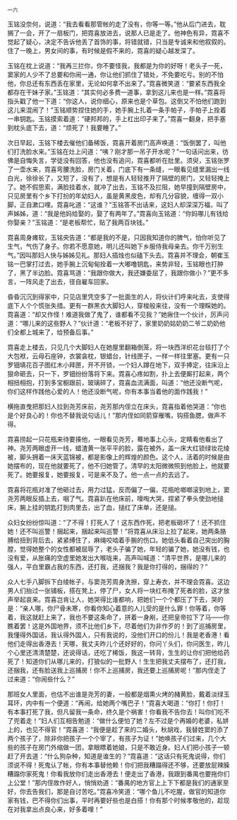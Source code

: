     一六 

   玉铭没奈何，说道：“我去看看那管帐的走了没有，你等一等。”他从后门进去，耽搁了一会，开了一扇板门，把霓喜放进去，说那人已是走了。他神色有异，霓喜不觉起了疑心，决定不告诉他丢了首饰的事，将错就错，只当是专诚来和他叙叙的。住了一晚上，男女间的事，有时候是假不来的，霓喜的疑心越发深了。

   玉铭在枕上说道：“我再三拦你，你不要怪我，我都是为你的好呀！老头子一死，窦家的人少不了总要和你闹一通，你让他们抓住了错处，不免要吃亏。别的不怕他，你总还有东西丢在家里，无论如何拿不出来了。”霓喜微笑道：“要紧东西我全都存在干妹子家。”玉铭道：“其实何必多费一道事，拿到这儿来也是一样。”霓喜将指头戳了他一下道：“你这人，说你细心，原来也是个草包。这倒又不怕他们跑到这儿来混闹了！”玉铭顺势捏住她的手，她手腕上扎着一条手帕子，手帕子上拴着一串钥匙。玉铭摸索着道：“硬邦邦的，手上杠出印子来了。”霓喜一翻身，把手塞到枕头底下去，道：“烦死了！我要睡了。”

   次日早起，玉铭下楼去催他们备稀饭，霓喜开着房门高声唤道：“饭倒罢了，叫他们打洗脸水来。”玉铭在灶上问道：“咦？刚才那一吊子开水呢？”一句话问出来，彷佛是自悔失言，学徒没有回答，他也没有追问，霓喜都听在肚里。须臾，玉铭张罗了一壶水来，霓喜弯腰洗脸，房门关着，门底下有一条缝，一眼看见缝里漏出一线白光，徐徐长了，又短了，没有了，想是有人轻轻推开了隔壁的房门，又轻轻掩上了。她不假思索，满脸挂着水，就冲了出去，玉铭不及拦阻，她早撞到隔壁房中，只见房里有个乡下打扮的年幼妇人，虽是黄黑皮色，却有几分容貌，缠得一双小脚，正自漱口哩。霓喜叱道：“这谁？”玉铭答不出话来，这妇人却深深万福，叫了声姊姊，道：“我是他妈给娶的，娶了有两年了。”霓喜向玉铭道：“你妈哪儿有钱给你娶亲？”玉铭道：“是老板帮忙，贴了我两百块钱。”

   霓喜周身瘫软，玉铭央告道：“都是我的不是，只因我知道你的脾气，怕你听见了生气，气伤了身子。你若不愿意她，明儿还叫她下乡服侍我母亲去。你千万别生气。”因叫那妇人快与姊姊见礼。那妇人插烛也似磕下头去。霓喜并不理会，朝崔玉铭一巴掌打过去，她手腕上沉甸甸拴着一大嘟噜钥匙，来势非轻，玉铭眼也打肿了，黑了半边脸。霓喜骂道：“我跟你做大，我还嫌委屈了，我跟你做小？”更不多言，一阵风走了出去，径自雇车回家。

   昏昏沉沉到得家中，只见店里凭空多了一批面生的人，将伙计们呼来叱去，支使得底下人个个慌张失措。更有一群黑衣大脚妇人，穿梭般来往，没有一个理睬她的。霓喜道：“却又作怪！难道我做了鬼了，谁都看不见我？”她揪住一个伙计，厉声问道：“哪儿来的这些野人？”伙计道：“老板不好了，家里奶奶姑奶奶二爷二奶奶他们全都上城来了，给预备后事。”

   霓喜走上楼去，只见几个大脚妇人在她屋里翻箱倒笼，将一块西洋织花台毯打了个大包袱，云母石座钟，衣裳衾枕，银蜡台，针线匣子，一样一样往里塞。更有一只罗钿填花百子图红木小拜匣，开不开锁，一个妇人蹲在地下，双手捧定，往床沿上狠命砸去，只一下，罗钿纷纷落将下来。霓喜心疼如割，扑上去便厮打起来，两个相扭相抱，打到多宝橱跟前，玻璃碎了，霓喜血流满面，叫道：“他还没断气呢，你们这样作践他心爱的人！他还没断气呢，你有本事当着他的面作践我！”

   横拖直曳把那妇人拉到尧芳床前，尧芳那内侄立在床头，霓喜指着他哭道：“你也是个好良心的！你也不替我说句话儿！”那内侄如同箭穿雁嘴，钩搭鱼腮，做声不得。

   霓喜捞起一只花瓶来待要揍他，一眼看见尧芳，蓦地事上心头，定睛看他看出了神。尧芳两眼虚开一线，蜡渣黄一张平平的脸，露在被外，盖一床大红锁绿妆花绫被，脚头拥着一床天蓝锦被，都是影像上的辉煌的颜色。这个人，活着的时候是由她摆布的，现在他就要死了，他不归她管了。清早的太阳微微照到他脸上，他就要死了。她要报复，她要报复，可是来不及了。他一点一点的去远了。

   霓喜将花瓶对准了他砸过去，用力过猛，反而偏了一偏，花瓶呛啷啷滚到地上，窦尧芳两眼反插上去，咽了气。霓喜趴在他床前，嚎啕大哭，捏紧了拳头使劲地搥床，腕上挂的钥匙打到肉里去，出了血，搥红了床单，还是搥。

   众妇女纷纷惊叫道：“了不得！打死人了！这东西作死，把老板砸坏了！还不抓住她！还不叫巡警！捆起来，捆起来叫巡警！”将霓喜从床沿上拉了起来，她两条胳膊给扭到背后去，紧紧缚住了，麻绳咬啮着手腕的伤口。她低头看着自己突出的胸膛，觉得她整个的女性都被屈辱了，老头子骗了她，年轻的骗了她，她没有钱，也没有爱，从胀痛的空虚里她发出大喉咙来，高声叫喊道：“清平世界，是哪儿来的强人，平白里霸占我的东西，还打我，还捆我？我是你打得的，捆得的？”

   众人七手八脚拆下白绫帐子，与窦尧芳周身洗擦，穿上寿衣，并不理会霓喜。这边男人们抬过一张铺板，搭在凳上，停了尸，女人将一块红布掩了死者的脸，这才放声举起哀来。霓喜岂肯让人，她哭得比谁都响，把她们一个个都压了下去，哭的是：“亲人哪，你尸骨未寒，你看你知心着意的人儿受的是什么罪！你等着，你等着，我这就赶上来了，我也不要这条命了，拼着一身剐，还把皇帝拉下了马——你瞧着罢！这是外国地界，须不比他们乡下，尽着他们为非作歹的！到了巡捕房里，我懂得外国话，我认得外国人，只有我说的，没他们开口的份儿！我是老香港！看他们走得出香港去！天哪，我丈夫昨儿个还好好的，你问丫头们，你问医生，昨儿个心里还清清楚楚，还说得话，还吃了稀饭，我这一转背，生生的让你们把他给药死了！知道你们从哪儿来的，打狼似的一批野人！生生把我丈夫摆布了，还打我，还捆我，还有脸送我上巡捕房！你不上巡捕房，我还要上巡捕房呢！”那内侄走了过来道：“你闹些什么？”

   那班女人里面，也估不出谁是尧芳的妻，一般都是烟熏火烤的赭黄脸，戴着淡绿玉耳环，内中有一个便道：“再闹，给她两个嘴巴子！”霓喜大喝道：“你打！你打！有本事打死了我，但凡留我一条命，终久是个祸害！你看我不告你去！叫你们吃不了兜着走！”妇人们互相告勉道：“做什么便怕了她？左不过是个再婚的老婆，私姘上的，也见不得官！”霓喜道：“我便是趁了来的二婚头，秋胡戏，我替姓窦的添了两个孩子了，除非你把孩子一个个宰了，有孩子为证！”她唤孩子们过来，几个大些的孩子在房门外缩做一团，拿眼瞟着她娘，只是不敢近身。妇人们把小孩子一顿赶了开去道：“什么狗杂种，知道是谁生的？”霓喜道：“这话只有死鬼说得，你们须说不得！死鬼认了帐，你有本事替他赖！你们把我糟蹋得还不够，还要放屁辣臊糟蹋你家死鬼！你看我放你们走出香港去！便走出了香港，我跟到番禺也要拖你们上公堂！”那内侄故作好人，悄悄劝道：“番禺的地方官上上下下都是我们的通家至好，你去告我们，那是自讨苦吃。”霓喜冷笑道：“哪个鱼儿不吃腥，做官的知道你家有钱，巴不得你们出事，平时再要好些也是白搭！你有那个时候孝敬他的，趁现在对我拿出点良心来，好多着哩！”

